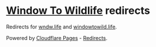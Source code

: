 # [Window To Wildlife](https://www.windowtowildlife.org) redirects

Redirects for [wndw.life](https://wndw.life) and [windowtowild.life](https://windowtowild.life).

Powered by [Cloudflare Pages](https://pages.cloudflare.com/) - [Redirects](https://developers.cloudflare.com/pages/platform/redirects/).
